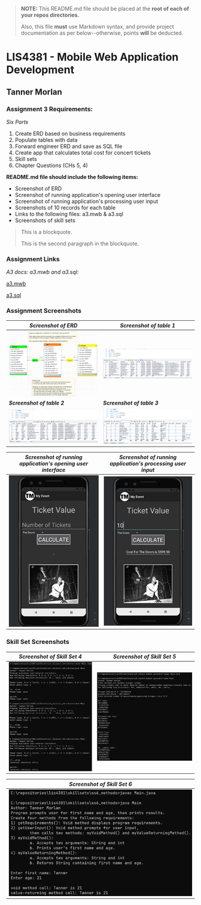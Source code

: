 > **NOTE:** This README.md file should be placed at the **root of each of your repos directories.**
>
>Also, this file **must** use Markdown syntax, and provide project documentation as per below--otherwise, points **will** be deducted.
>

# LIS4381 - Mobile Web Application Development

## Tanner Morlan

### **Assignment 3 Requirements:**

*Six Parts*

1. Create ERD based on business requirements
2. Populate tables with data
3. Forward engineer ERD and save as SQL file
4. Create app that calculates total cost for concert tickets
5. Skill sets
6. Chapter Questions (CHs 5, 4)

**README.md file should include the following items:**

- Screenshot of ERD
- Screenshot of running application's opening user interface
- Screenshot of running application's processing user input
- Screenshots of 10 records for each table
- Links to the following files: a3.mwb & a3.sql
- Screenshots of skill sets

> This is a blockquote.
> 
> This is the second paragraph in the blockquote.
>

### **Assignment Links**

*A3 docs: a3.mwb and a3.sql:* 

[a3.mwb](docs/a3.mwb) 

[a3.sql](docs/a3.sql)

### **Assignment Screenshots**

| *Screenshot of ERD* | *Screenshot of table 1* |
| ------------- | ------------- |
| ![Screenshots of ERD](img/erd.png "Screenshots of ERD") | ![Screenshots of table 1](img/table1.png "Screenshots of table 1") |
| ***Screenshot of table 2*** | ***Screenshot of table 3*** |
| ![Screenshots of table 2](img/table2.png "Screenshots of table 2") | ![Screenshots of table 3](img/table3.png "Screenshots of table 3") |

| *Screenshot of running application's opening user interface* | *Screenshot of running application's processing user input* |
| ------------- | ------------- |
| ![Screenshot of running application's opening user interface](img/opening_user_interface.png "Screenshot of running application's opening user interface") | ![Screenshot of running application's processing user input](img/processing_user_interface.png "Screenshot of running application's processing user input") |

### **Skill Set Screenshots**

| *Screenshot of Skill Set 4* | *Screenshot of Skill Set 5* |
| ------------- | ------------- |
| ![Screenshot of Skill Set 4](img/skill_set_4.png "Skill Set 4") | ![Screenshot of Skill Set 5](img/skill_set_5.png "Skill Set 5") | 

| *Screenshot of Skill Set 6* |
| ------------- |
| ![Screenshot of Skill Set 6](img/skill_set_6.png "Skill Set 6") |